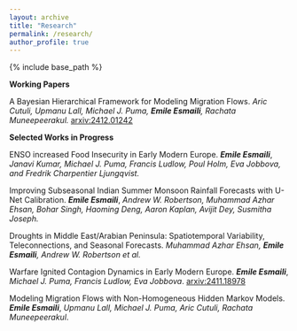 ```yaml
---
layout: archive
title: "Research"
permalink: /research/
author_profile: true
---
```


{% include base_path %}


**Working Papers**

A Bayesian Hierarchical Framework for Modeling Migration Flows. _Aric Cutuli, Upmanu Lall, Michael J. Puma, ***Emile Esmaili***, Rachata Muneepeerakul._ [arxiv:2412.01242](https://arxiv.org/abs/2412.01242)


**Selected Works in Progress**

ENSO increased Food Insecurity in Early Modern Europe. ***Emile Esmaili***, *Janavi Kumar, Michael J. Puma, Francis Ludlow, Poul Holm, Eva Jobbova, and Fredrik Charpentier Ljungqvist.* 

Improving Subseasonal Indian Summer Monsoon Rainfall Forecasts with U-Net Calibration. ***Emile Esmaili***, *Andrew W. Robertson, Muhammad Azhar Ehsan, Bohar Singh, Haoming Deng, Aaron Kaplan, Avijit Dey, Susmitha Joseph.*

Droughts in Middle East/Arabian Peninsula: Spatiotemporal Variability, Teleconnections, and Seasonal Forecasts. *Muhammad Azhar Ehsan, ***Emile Esmaili***, Andrew W. Robertson et al.*


Warfare Ignited Contagion Dynamics in Early Modern Europe. ***Emile Esmaili***, *Michael J. Puma, Francis Ludlow, Eva Jobbova*. [arxiv:2411.18978](https://arxiv.org/abs/2411.18978)

Modeling Migration Flows with Non-Homogeneous Hidden Markov Models. ***Emile Esmaili***, *Upmanu Lall, Michael J. Puma, Aric Cutuli, Rachata Muneepeerakul*.

